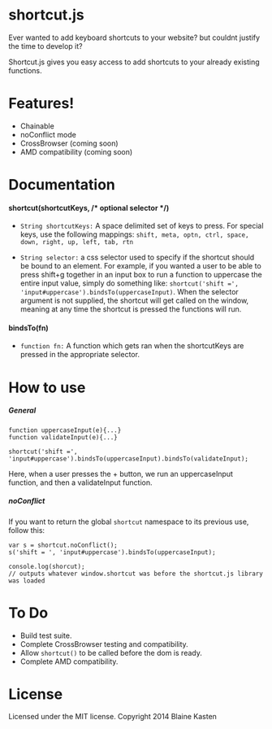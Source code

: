 shortcut.js
============

Ever wanted to add keyboard shortcuts to your website? but couldnt justify the time to develop it?

Shortcut.js gives you easy access to add shortcuts to your already existing functions.

Features!
============

- Chainable
- noConflict mode
- CrossBrowser (coming soon)
- AMD compatibility (coming soon)

Documentation
============

#### shortcut(shortcutKeys, /* optional selector */)

- `String shortcutKeys:` A space delimited set of keys to press. For special keys, use the following mappings:
`shift, meta, optn, ctrl, space, down, right, up, left, tab, rtn`

- `String selector:` a css selector used to specify if the shortcut should be bound to an element. For example, if you wanted a user to be able to press shift+g together in an input box to run a function to uppercase the entire input value, simply do something like: `shortcut('shift =', 'input#uppercase').bindsTo(uppercaseInput)`. When the selector argument is not supplied, the shortcut will get called on the window, meaning at any time the shortcut is pressed the functions will run.

#### bindsTo(fn)

- `function fn:` A function which gets ran when the shortcutKeys are pressed in the appropriate selector.


How to use
===========

##### General

    function uppercaseInput(e){...}
    function validateInput(e){...}
    
    shortcut('shift =', 'input#uppercase').bindsTo(uppercaseInput).bindsTo(validateInput);
    
Here, when a user presses the + button, we run an uppercaseInput function, and then a validateInput function.

##### noConflict

If you want to return the global `shortcut` namespace to its previous use, follow this:

    var s = shortcut.noConflict();
    s('shift = ', 'input#uppercase').bindsTo(uppercaseInput);
    
    console.log(shorcut); 
    // outputs whatever window.shortcut was before the shortcut.js library was loaded
    

To Do
===========

- Build test suite.
- Complete CrossBrowser testing and compatibility.
- Allow `shortcut()` to be called before the dom is ready.
- Complete AMD compatibility.

License
===========
Licensed under the MIT license. Copyright 2014 Blaine Kasten

